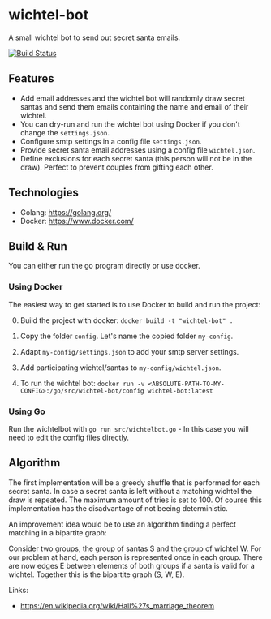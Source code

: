 # wichtel-bot
A small wichtel bot to send out secret santa emails.

[![Build Status](https://travis-ci.org/llb4ll/wichtel-bot.svg?branch=master)](https://travis-ci.org/llb4ll/wichtel-bot)

## Features
- Add email addresses and the wichtel bot will randomly draw secret santas and send them emails containing the name and email of their wichtel.
- You can dry-run and run the wichtel bot using Docker if you don't change the `settings.json`.
- Configure smtp settings in a config file `settings.json`.
- Provide secret santa email addresses using a config file `wichtel.json`.
- Define exclusions for each secret santa (this person will not be in the draw). Perfect to prevent couples from gifting each other.

## Technologies
- Golang: https://golang.org/
- Docker: https://www.docker.com/

## Build & Run
You can either run the go program directly or use docker.

### Using Docker
The easiest way to get started is to use Docker to build and run the project:

0. Build the project with docker: `docker build -t "wichtel-bot" .`

1. Copy the folder `config`. Let's name the copied folder `my-config`.
 
2. Adapt `my-config/settings.json` to add your smtp server settings.

2. Add participating wichtel/santas to `my-config/wichtel.json`.

4. To run the wichtel bot:
	`docker run -v <ABSOLUTE-PATH-TO-MY-CONFIG>:/go/src/wichtel-bot/config wichtel-bot:latest`
	
### Using Go
Run the wichtelbot with `go run src/wichtelbot.go` - In this case you will need to edit the config files directly.

## Algorithm
The first implementation will be a greedy shuffle that is performed for each secret santa. 
In case a secret santa is left without a matching wichtel the draw is repeated.
The maximum amount of tries is set to 100.
Of course this implementation has the disadvantage of not beeing deterministic.

An improvement idea would be to use an algorithm finding a perfect matching in a bipartite graph:

Consider two groups, the group of santas S and the group of wichtel W. For our problem at hand, each person is represented once in each group. There are now edges E between elements of both groups if a santa is valid for a wichtel. Together this is the bipartite graph (S, W, E).

Links:
- https://en.wikipedia.org/wiki/Hall%27s_marriage_theorem
